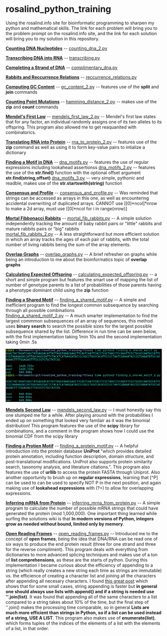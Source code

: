 # rosalind_python_training

Using the rosalind.info site for bioinformatic programming to sharpen my python and mathematical skills. The link for each problem will bring you to the problem prompt on the rosalind.info site, and the link for each solution will bring you to my solution in this repository.

[**Counting DNA Nucleotides**](http://rosalind.info/problems/dna/) -- [counting_dna_2.py](files/counting_dna_2.py)

[**Transcribing DNA into RNA**](http://rosalind.info/problems/rna/) -- [transcribing.py](files/transcribing.py)

[**Completing a Strand of DNA**](http://rosalind.info/problems/revc/) -- [complimentary_dna.py](files/complimentary_dna.py)

[**Rabbits and Reccurrence Relations**](http://rosalind.info/problems/fib/) -- [reccurrence_relations.py](files/reccurrence_relations.py)

[**Computing GC Content**](http://rosalind.info/problems/gc/) -- [gc_content_2.py](files/gc_content_2.py) -- features use of the **split** and **join** commands

[**Counting Point Mutations**](http://rosalind.info/problems/hamm/) -- [hamming_distance_2.py](files/hamming_distance_2.py) -- makes use of the **zip** and **count** commands

[**Mendel's First Law**](http://rosalind.info/problems/iprb/) -- [mendels_first_law_2.py](files/mendels_first_law_2.py) -- Mendel's first law states that for any factor, an individual randomly assigns one of its two alleles to its offspring. This program also allowed me to get reaquanited with combinatorics.

[**Translating RNA into Protein**](http://rosalind.info/problems/prot/) -- [rna_to_protein_2.py](files/rna_to_protein_2.py) -- features use of the **zip** command as well as using it to form key-value pairs to intialize a dictionary

[**Finding a Motif in DNA**](http://rosalind.info/problems/subs/) -- 
                          [dna_motifs.py](files/dna_motifs.py) -- features the use of regular expressions including 
                                                                  lookahead assertionss
                          [dna_motifs_2.py](files/dna_motifs_2.py) -- features the use of the **str.find()** function with the
                                                                  optional offset argument **str.find(string,offset)**
                          [dna_motifs_3.py](files/dna_motifs_3.py) -- very simple, pythonic and readble, makes use of the 
                                                                      **str.startswith(string)** function
                                                                      
[**Consensus and Profile**](http://rosalind.info/problems/cons/) -- [consensus_and_profile.py](files/consensus_and_profile.py) -- Was reminded that strings can be accessed as arrays in this one, as well as encountering accidental overwriting of duplicated arrays. CANNOT use \[\[0]\*ncol]\*nrow to make a 2d array, must use \[\[0]\*ncol for i in range(nrow)]      

[**Mortal Fibbonacci Rabbits**](http://rosalind.info/problems/fibd/) -- 
                            [mortal_fib_rabbits.py](files/mortal_fib_rabbits.py) -- A simple solution independently tracking the amount of baby rabbit pairs or "little" rabbits and mature rabbits pairs or "big" rabbits                                                                                                                  
                                       [mortal_fib_rabbits_2.py](files/mortal_fib_rabbits_2.py) -- A less straightforward but more efficient solution in which an array tracks the ages of each pair of rabbits, with the total number of living rabbits being the sum of the array elements.

[**Overlap Graphs**](http://rosalind.info/problems/grph/) -- [overlap_graphs.py](files/overlap_graphs.py) -- A brief refresher on graphs while being an introduction to me about the bioinformatics topic of **overlap graphs**

[**Calculating Expected Offspring**](http://rosalind.info/problems/iev) -- [calculating_expected_offspring.py](files/calculating_expected_offspring.py) -- a short and simple program but features the smart use of mapping the list of number of genotype parents to a list of probabilities of those parents having a phenotype dominant child using the **zip** function

[**Finding a Shared Motif**](http://rosalind.info/problems/lcsm/) -- [finding_a_shared_motif.py](files/finding_a_shared_motif.py) -- A simple and inefficient program to find the longest common subsequence by searching through all possible combinations                                                 
[finding_a_shared_motif_2.py](files/finding_a_shared_motif_2.py) -- A much smarter implementation to find the largest commmon subsequences of an array of sequences, this method uses **binary search** to search the possible sizes for the largest possible subsequence shared by the list. Difference in run time can be seen below, with the first implementation taking 1min 10s and the second implementation taking 0min .5s

<img src="files/time_diff.png" alt="drawing" width="1000"/>

[**Mendels Second Law**](http://rosalind.info/problems/lia/) -- [mendels_second_law.py](files/mendels_second_law.py) -- I must honestly say this one stumped me for a while. After playing around with the probabilities I ended up on something that looked very familair as it was the binomial distribution! This program features the use of the **scipy** library for combinations, and a comment in the program shows how I could use the binomial CDF from the scipy library 

[**Finding a Protien Motif**](http://rosalind.info/problems/mprt/) -- [finding_a_protein_motif.py](files/finding_a_protein_motif.py) -- A helpful introduction into the protein database **UniProt** "which provides detailed protein annotation, including function description, domain structure, and post-translational modifications. UniProt also supports protein similarity search, taxonomy analysis, and literature citations.". This program also features the use of **urllib** to access the protein FASTA through Uniprot. Also another opportunity to brush up on **regular expressions**, learning that \[^P] can be used to can be used to specify NOT P in the next position, and again making use of **lookahead expressions** with (?=) to allow for overlapping expressions. 

[**Inferring mRNA from Protein**](http://rosalind.info/problems/mrna/) -- [inferring_mrna_from_protein.py](files/inferring_mrna_from_protein.py) -- A simple program to calculate the number of possible mRNA strings that could have generated the protein (mod 1,000,000). One important thing learned while surfing the solutions wiki is that **In modern versions of Python, integers grow as needed without bound, limited only by memory**.

[**Open Reading Frames**](http://rosalind.info/problems/orf/) -- [open_reading_frames.py](files/open_reading_frames.py) -- Introduced me to the concept of **open frames**, being the idea that DNA/RNA can be read one of six ways to produce the end protein result (three for one strand and three for the reverse compliment). This program deals with everything from dictionaries to more advanced splicing techniques and makes use of a ton of **list comprehensions**, as these are the starts of python. During this implementation I became curious about the efficiency of appending to a string (which really creates a new string each time as strings are immutable) vs. the efficience of creating a character list and joining all the characters after appending all necesary characters. I found [this great post](https://stackoverflow.com/questions/1349311/python-string-join-is-faster-than-but-whats-wrong-here) which shows that for some small cases, string appending is faster but **in general one should always use lists with append() and if a string is needed use ''.join(list)**. It was found that appending all of the same characters to a list compared to a string takes about 10% of the time, but the final step of ''.join() makes the processing time comparable, so in general **Lists are much more efficient than strings in Python, so if a list can be used instead of a string, USE A LIST**. This program also makes use of **enumerate(list)**, which forms tuples of the indices of the elements of a list with the elements of a list, in that order. 

